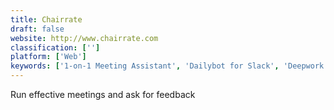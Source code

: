 ```yaml
---
title: Chairrate
draft: false 
website: http://www.chairrate.com
classification: ['']
platform: ['Web']
keywords: ['1-on-1 Meeting Assistant', 'Dailybot for Slack', 'Deepwork.today', 'Do', 'Flow', 'HR Cloud Workmates', 'Kyber for Slack', 'Leapsome 1-on-1 Meetings', 'Meetingbird', 'Meetingbird for Gmail', 'Mobilimeet', 'Motivii', 'Qoffee', 'Should It Be a Meeting?', 'Slack Video Messaging by Standuply', 'Standup Bot', 'StandupMail', 'Standuply', 'Tatsu', 'Timeblocks', 'Tooqan', 'UbiMeet', 'Worklife Slackbot']
---
```

Run effective meetings and ask for feedback